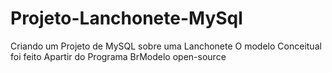 # Projeto-Lanchonete-MySql
Criando um Projeto de MySQL sobre uma Lanchonete
O modelo Conceitual foi feito Apartir do Programa BrModelo open-source
